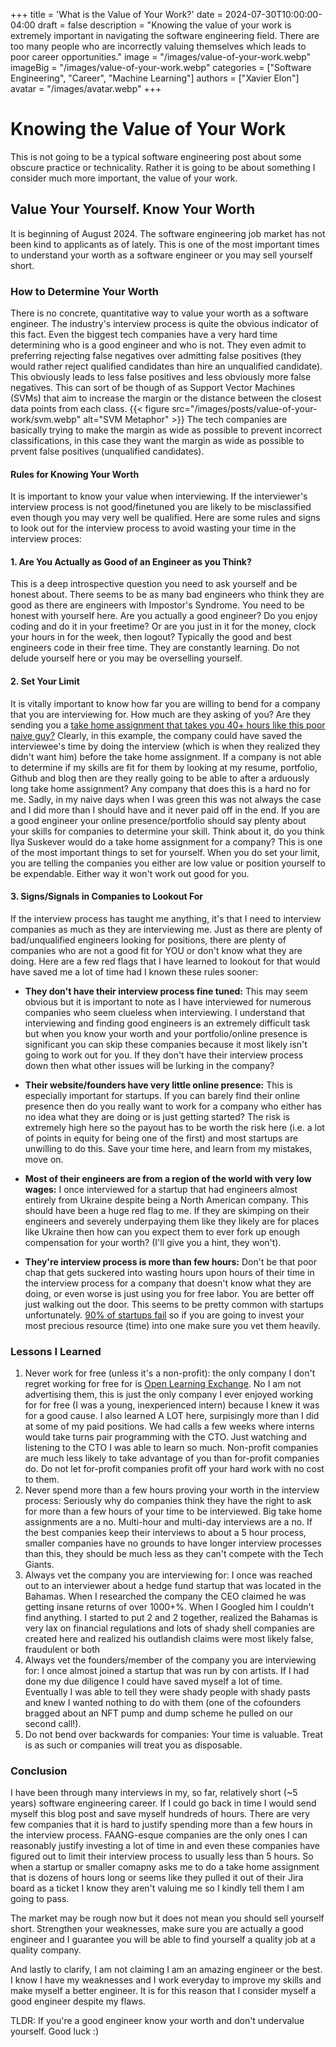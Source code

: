 +++
title = 'What is the Value of Your Work?'
date = 2024-07-30T10:00:00-04:00
draft = false
description = "Knowing the value of your work is extremely important in navigating the software engineering field. There are too many people who are incorrectly valuing themselves which leads to poor career opportunities."
image = "/images/value-of-your-work.webp"
imageBig = "/images/value-of-your-work.webp"
categories = ["Software Engineering", "Career", "Machine Learning"]
authors = ["Xavier Elon"]
avatar = "/images/avatar.webp"
+++

# Knowing the Value of Your Work

This is not going to be a typical software engineering post about some obscure practice or technicality. Rather it is going to be about something I consider much more important, the value of your work.

## Value Your Yourself. Know Your Worth

It is beginning of August 2024. The software engineering job market has not been kind to applicants as of lately. This is one of the most important times to understand your worth as a software engineer or you may sell yourself short.

### How to Determine Your Worth

There is no concrete, quantitative way to value your worth as a software engineer. The industry's interview process is quite the obvious indicator of this fact. Even the biggest tech companies have a very hard time determining who is a good engineer and who is not. They even admit to preferring rejecting false negatives over admitting false positives (they would rather reject qualified candidates than hire an unqualified candidate). This obviously leads to less false positives and less obviously more false negatives. This can sort of be though of as Support Vector Machines (SVMs) that aim to increase the margin or the distance between the closest data points from each class.
{{< figure src="/images/posts/value-of-your-work/svm.webp" alt="SVM Metaphor" >}}
The tech companies are basically trying to make the margin as wide as possible to prevent incorrect classifications, in this case they want the margin as wide as possible to prvent false positives (unqualified candidates).

#### Rules for Knowing Your Worth

It is important to know your value when interviewing. If the interviewer's interview process is not good/finetuned you are likely to be misclassified even though you may very well be qualified. Here are some rules and signs to look out for the interview process to avoid wasting your time in the interview proces:

#### 1. **Are You Actually as Good of an Engineer as you Think?**

This is a deep introspective question you need to ask yourself and be honest about. There seems to be as many bad engineers who think they are good as there are engineers with Impostor's Syndrome. You need to be honest with yourself here. Are you actually a good engineer? Do you enjoy coding and do it in your freetime? Or are you just in it for the money, clock your hours in for the week, then logout? Typically the good and best engineers code in their free time. They are constantly learning. Do not delude yourself here or you may be overselling yourself.

#### 2. **Set Your Limit**

It is vitally important to know how far you are willing to bend for a company that you are interviewing for. How much are they asking of you? Are they sending you a [take home assignment that takes you 40+ hours like this poor naive guy?](https://www.reddit.com/r/cscareerquestions/comments/1eferjp/just_got_one_of_the_most_painful_rejections/) Clearly, in this example, the company could have saved the interviewee's time by doing the interview (which is when they realized they didn't want him) before the take home assignment. If a company is not able to determine if my skills are fit for them by looking at my resume, portfolio, Github and blog then are they really going to be able to after a arduously long take home assignment? Any company that does this is a hard no for me. Sadly, in my naive days when I was green this was not always the case and I did more than I should have and it never paid off in the end. If you are a good engineer your online presence/portfolio should say plenty about your skills for companies to determine your skill. Think about it, do you think Ilya Suskever would do a take home assignment for a company? This is one of the most important things to set for yourself. When you do set your limit, you are telling the companies you either are low value or position yourself to be expendable. Either way it won't work out good for you.

#### 3. **Signs/Signals in Companies to Lookout For**

If the interview process has taught me anything, it's that I need to interview companies as much as they are interviewing me. Just as there are plenty of bad/unqualified engineers looking for positions, there are plenty of companies who are not a good fit for YOU or don't know what they are doing. Here are a few red flags that I have learned to lookout for that would have saved me a lot of time had I known these rules sooner:

- **They don't have their interview process fine tuned:**
  This may seem obvious but it is important to note as I have interviewed for numerous companies who seem clueless when interviewing. I understand that interviewing and finding good engineers is an extremely difficult task but when you know your worth and your portfolio/online presence is significant you can skip these companies because it most likely isn't going to work out for you. If they don't have their interview process down then what other issues will be lurking in the company?

- **Their website/founders have very little online presence:**
  This is especially important for startups. If you can barely find their online presence then do you really want to work for a company who either has no idea what they are doing or is just getting started? The risk is extremely high here so the payout has to be worth the risk here (i.e. a lot of points in equity for being one of the first) and most startups are unwilling to do this. Save your time here, and learn from my mistakes, move on.

- **Most of their engineers are from a region of the world with very low wages:**
  I once interviewed for a startup that had engineers almost entirely from Ukraine despite being a North American company. This should have been a huge red flag to me. If they are skimping on their engineers and severely underpaying them like they likely are for places like Ukraine then how can you expect them to ever fork up enough compensation for your worth? (I'll give you a hint, they won't).

- **They're interview process is more than few hours:**
  Don't be that poor chap that gets suckered into wasting hours upon hours of their time in the interview process for a company that doesn't know what they are doing, or even worse is just using you for free labor. You are better off just walking out the door. This seems to be pretty common with startups unfortunately. [90% of startups fail](https://luisazhou.com/blog/startup-failure-statistics/#:~:text=1.,out%20of%2010%20startups%20fail&text=The%20failure%20rate%20of%20startups,the%20first%20year%20of%20operations.) so if you are going to invest your most precious resource (time) into one make sure you vet them heavily.

### **Lessons I Learned**

1. Never work for free (unless it's a non-profit): the only company I don't regret working for free for is [Open Learning Exchange](https://www.ole.org/). No I am not advertising them, this is just the only company I ever enjoyed working for for free (I was a young, inexperienced intern) because I knew it was for a good cause. I also learned A LOT here, surpisingly more than I did at some of my paid positions. We had calls a few weeks where interns would take turns pair programming with the CTO. Just watching and listening to the CTO I was able to learn so much. Non-profit companies are much less likely to take advantage of you than for-profit companies do. Do not let for-profit companies profit off your hard work with no cost to them.
2. Never spend more than a few hours proving your worth in the interview process: Seriously why do companies think they have the right to ask for more than a few hours of your time to be interviewed. Big take home assignments are a no. Multi-hour and multi-day interviews are a no. If the best companies keep their interviews to about a 5 hour process, smaller companies have no grounds to have longer interview processes than this, they should be much less as they can't compete with the Tech Giants.
3. Always vet the company you are interviewing for: I once was reached out to an interviewer about a hedge fund startup that was located in the Bahamas. When I researched the company the CEO claimed he was getting insane returns of over 1000+%. When I Googled him I couldn't find anything. I started to put 2 and 2 together, realized the Bahamas is very lax on financial regulations and lots of shady shell companies are created here and realized his outlandish claims were most likely false, fraudulent or both
4. Always vet the founders/member of the company you are interviewing for: I once almost joined a startup that was run by con artists. If I had done my due diligence I could have saved myself a lot of time. Eventually I was able to tell they were shady people with shady pasts and knew I wanted nothing to do with them (one of the cofounders bragged about an NFT pump and dump scheme he pulled on our second call!).
5. Do not bend over backwards for companies: Your time is valuable. Treat is as such or companies will treat you as disposable.

### **Conclusion**

I have been through many interviews in my, so far, relatively short (~5 years) software engineering career. If I could go back in time I would send myself this blog post and save myself hundreds of hours. There are very few companies that it is hard to justify spending more than a few hours in the interview process. FAANG-esque companies are the only ones I can reasonably justify investing a lot of time in and even these companies have figured out to limit their interview process to usually less than 5 hours. So when a startup or smaller comapny asks me to do a take home assignment that is dozens of hours long or seems like they pulled it out of their Jira board as a ticket I know they aren't valuing me so I kindly tell them I am going to pass.

The market may be rough now but it does not mean you should sell yourself short. Strengthen your weaknesses, make sure you are actually a good engineer and I guarantee you will be able to find yourself a quality job at a quality company.

And lastly to clarify, I am not claiming I am an amazing engineer or the best. I know I have my weaknesses and I work everyday to improve my skills and make myself a better engineer. It is for this reason that I consider myself a good engineer despite my flaws.

TLDR: If you're a good engineer know your worth and don't undervalue yourself. Good luck :)

